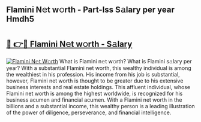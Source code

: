 ## Flamini N𝚎t w𝚘rth - Part-Iss S𝚊lary per year Hmdh5

# <h2><a href="http://gc4dle.nevu.top/?p=Flamini">🔗 👉🔴 Flamini N𝚎t w𝚘rth - S𝚊lary</a></h2>

[![Flamini N𝚎t W𝚘rth](https://i.imgur.com/Oavwk0R.jpeg)](http://gc4dle.nevu.top/?p=Flamini)
What is Flamini n𝚎t w𝚘rth? What is Flamini s𝚊lary per year?
With a substantial Flamini net worth, this wealthy individual is among the wealthiest in his profession. His income from his job is substantial, however, Flamini net worth is thought to be greater due to his extensive business interests and real estate holdings. This affluent individual, whose Flamini net worth is among the highest worldwide, is recognized for his business acumen and financial acumen. With a Flamini net worth in the billions and a substantial income, this wealthy person is a leading illustration of the power of diligence, perseverance, and financial intelligence.
